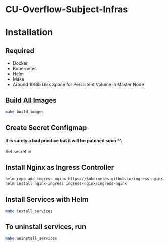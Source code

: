 # CU-Overflow-Subject-Infras

# Installation

## Required
- Docker
- Kubernetes
- Helm
- Make
- Around 10Gib Disk Space for Persistent Volume in Master Node

## Build All Images
```bash
make build_images
```

## Create Secret Configmap
#### It is surely a bad practice but it will be patched soon ^^.
Set secret in 

## Install Nginx as Ingress Controller
```bash
helm repo add ingress-nginx https://kubernetes.github.io/ingress-nginx
helm install nginx-ingress ingress-nginx/ingress-nginx
```

## Install Services with Helm
```bash
make install_services
```

## To uninstall services, run
```bash
make uninstall_services
```